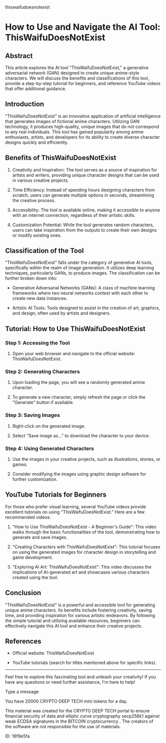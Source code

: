 thiswaifudoesnotexist
# How to Use and Navigate the AI Tool: ThisWaifuDoesNotExist



## Abstract



This article explores the AI tool "ThisWaifuDoesNotExist," a generative adversarial network (GAN) designed to create unique anime-style characters. We will discuss the benefits and classifications of this tool, provide a step-by-step tutorial for beginners, and reference YouTube videos that offer additional guidance.



## Introduction



"ThisWaifuDoesNotExist" is an innovative application of artificial intelligence that generates images of fictional anime characters. Utilizing GAN technology, it produces high-quality, unique images that do not correspond to any real individuals. This tool has gained popularity among anime enthusiasts, artists, and developers for its ability to create diverse character designs quickly and efficiently.



## Benefits of ThisWaifuDoesNotExist



1. Creativity and Inspiration: The tool serves as a source of inspiration for artists and writers, providing unique character designs that can be used in various creative projects.



2. Time Efficiency: Instead of spending hours designing characters from scratch, users can generate multiple options in seconds, streamlining the creative process.



3. Accessibility: The tool is available online, making it accessible to anyone with an internet connection, regardless of their artistic skills.



4. Customization Potential: While the tool generates random characters, users can take inspiration from the outputs to create their own designs or modify existing ones.



## Classification of the Tool



"ThisWaifuDoesNotExist" falls under the category of generative AI tools, specifically within the realm of image generation. It utilizes deep learning techniques, particularly GANs, to produce images. The classification can be further broken down into:



- Generative Adversarial Networks (GANs): A class of machine learning frameworks where two neural networks contest with each other to create new data instances.

- Artistic AI Tools: Tools designed to assist in the creation of art, graphics, and design, often used by artists and designers.



## Tutorial: How to Use ThisWaifuDoesNotExist



### Step 1: Accessing the Tool



1. Open your web browser and navigate to the official website: ThisWaifuDoesNotExist.



### Step 2: Generating Characters



1. Upon loading the page, you will see a randomly generated anime character.

2. To generate a new character, simply refresh the page or click the "Generate" button if available.



### Step 3: Saving Images



1. Right-click on the generated image.

2. Select "Save image as..." to download the character to your device.



### Step 4: Using Generated Characters



1. Use the images in your creative projects, such as illustrations, stories, or games.

2. Consider modifying the images using graphic design software for further customization.



## YouTube Tutorials for Beginners



For those who prefer visual learning, several YouTube videos provide excellent tutorials on using "ThisWaifuDoesNotExist." Here are a few recommended videos:



1. "How to Use ThisWaifuDoesNotExist - A Beginner's Guide": This video walks through the basic functionalities of the tool, demonstrating how to generate and save images.



2. "Creating Characters with ThisWaifuDoesNotExist": This tutorial focuses on using the generated images for character design in storytelling and game development.



3. "Exploring AI Art: ThisWaifuDoesNotExist": This video discusses the implications of AI-generated art and showcases various characters created using the tool.



## Conclusion



"ThisWaifuDoesNotExist" is a powerful and accessible tool for generating unique anime characters. Its benefits include fostering creativity, saving time, and providing inspiration for various artistic endeavors. By following the simple tutorial and utilizing available resources, beginners can effectively navigate this AI tool and enhance their creative projects.



## References



- Official website: ThisWaifuDoesNotExist

- YouTube tutorials (search for titles mentioned above for specific links).



---



Feel free to explore this fascinating tool and unleash your creativity! If you have any questions or need further assistance, I'm here to help!



Type a message

You have 20000 CRYPTO DEEP TECH mini tokens for a day.


This material was created for the  CRYPTO DEEP TECH portal  to ensure financial security of data and elliptic curve cryptography  secp256k1 against weak ECDSA  signatures   in the  BITCOIN cryptocurrency . The creators of the software are not responsible for the use of materials.

 ID: 16f9e5fa
